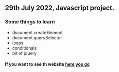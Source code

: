 ## 29th July 2022, Javascript project.

### Some things to learn
- document.createElement
- document.querySelector
- loops
- conditionals
- bit of jquery

#### If you want to see th website [here you go](https://cinematicgenius007.github.io/FD-ST2-Project/)